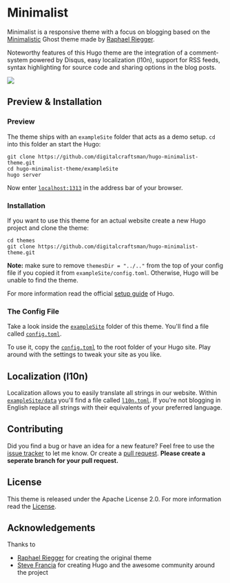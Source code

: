 
# Minimalist

Minimalist is a responsive theme with a focus on blogging based on the
[Minimalistic](https://github.com/rriegger/MinimalisticBlogTheme)
Ghost theme made by [Raphael Riegger](https://github.com/rriegger).

Noteworthy features of this Hugo theme are the integration of a comment-system
powered by Disqus, easy localization (l10n), support for RSS feeds,
syntax highlighting for source code and sharing options in the blog posts.

![](https://raw.githubusercontent.com/digitalcraftsman/hugo-minimalist-theme/master/images/screenshot.png)

## Preview & Installation

### Preview

The theme ships with an `exampleSite` folder that acts as a demo setup.
`cd` into this folder an start the Hugo:

    git clone https://github.com/digitalcraftsman/hugo-minimalist-theme.git
    cd hugo-minimalist-theme/exampleSite
    hugo server
 
Now enter [`localhost:1313`](http://localhost:1313) in the address bar of your browser.

### Installation

If you want to use this theme for an actual website create a new Hugo project and clone the theme:

    cd themes
    git clone https://github.com/digitalcraftsman/hugo-minimalist-theme.git

**Note:** make sure to remove `themesDir = "../.."` from the top of your config file if you copied it from `exampleSite/config.toml`. Otherwise, Hugo will be unable to find the theme.

For more information read the official [setup guide](//gohugo.io/overview/installing/) of Hugo.

### The Config File

Take a look inside the [`exampleSite`](https://github.com/digitalcraftsman/hugo-minimalist-theme/tree/master/exampleSite) folder of this theme.
You'll find a file called [`config.toml`](https://github.com/digitalcraftsman/hugo-minimalist-theme/blob/master/exampleSite/config.toml).

To use it, copy the [`config.toml`](https://github.com/digitalcraftsman/hugo-minimalist-theme/blob/master/exampleSite/config.toml) to the root folder of your Hugo site.
Play around with the settings to tweak your site as you like.

## Localization (l10n)

Localization allows you to easily translate all strings in our website.
Within [`exampleSite/data`](https://github.com/digitalcraftsman/hugo-minimalist-theme/tree/master/exampleSite/data) you'll find a file called [`l10n.toml`](https://github.com/digitalcraftsman/hugo-minimalist-theme/blob/master/exampleSite/data/l10n.toml).
If you're not blogging in English replace all strings with their equivalents of your preferred language.

## Contributing

Did you find a bug or have an idea for a new feature?
Feel free to use the [issue tracker](https://github.com/digitalcraftsman/hugo-minimalist-theme/issues)
to let me know. Or create a [pull request](https://github.com/digitalcraftsman/hugo-minimalist-theme/pulls).
**Please create a seperate branch for your pull request.**

## License

This theme is released under the Apache License 2.0.
For more information read the [License](https://github.com/digitalcraftsman/hugo-minimalist-theme/blob/dev/LICENSE.md).

## Acknowledgements

Thanks to 
        
- [Raphael Riegger](https://github.com/rriegger) for creating the original theme
- [Steve Francia](//github.com/spf13) for creating Hugo and the awesome community around the project
